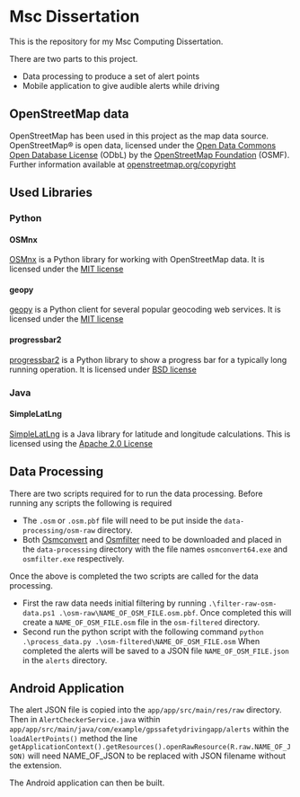 # Msc Dissertation

This is the repository for my Msc Computing Dissertation.

There are two parts to this project.

- Data processing to produce a set of alert points
- Mobile application to give audible alerts while driving

## OpenStreetMap data

OpenStreetMap has been used in this project as the map data source. OpenStreetMap® is open data, licensed under the [Open Data Commons Open Database License](https://opendatacommons.org/licenses/odbl/) (ODbL) by the [OpenStreetMap Foundation](https://osmfoundation.org/) (OSMF). Further information available at [openstreetmap.org/copyright](https://www.openstreetmap.org/copyright)

## Used Libraries

### Python

#### OSMnx

[OSMnx](https://osmnx.readthedocs.io/en/stable/) is a Python library for working with OpenStreetMap data. It is licensed under the [MIT license](https://github.com/gboeing/osmnx/blob/main/LICENSE.txt)

#### geopy

[geopy](https://geopy.readthedocs.io/en/stable/) is a Python client for several popular geocoding web services. It is licensed under the [MIT license](https://github.com/geopy/geopy/blob/master/LICENSE)

#### progressbar2

[progressbar2](https://github.com/WoLpH/python-progressbar) is a Python library to show a progress bar for a typically long running operation. It is licensed under [BSD license](https://github.com/wolph/python-progressbar/blob/develop/LICENSE)

### Java

#### SimpleLatLng

[SimpleLatLng](https://github.com/JavadocMD/simplelatlng) is a Java library for latitude and longitude calculations.
This is licensed using the [Apache 2.0 License](http://www.apache.org/licenses/LICENSE-2.0)

## Data Processing

There are two scripts required for to run the data processing. Before running any scripts the following is required

- The `.osm` or `.osm.pbf` file will need to be put inside the `data-processing/osm-raw` directory.
- Both [Osmconvert](https://wiki.openstreetmap.org/wiki/Osmconvert) and [Osmfilter](https://wiki.openstreetmap.org/wiki/Osmfilter) need to be downloaded and placed in the `data-processing` directory with the file names `osmconvert64.exe` and `osmfilter.exe` respectively.

Once the above is completed the two scripts are called for the data processing.

- First the raw data needs initial filtering by running `.\filter-raw-osm-data.ps1 .\osm-raw\NAME_OF_OSM_FILE.osm.pbf`.
  Once completed this will create a `NAME_OF_OSM_FILE.osm` file in the `osm-filtered` directory.
- Second run the python script with the following command `python .\process_data.py .\osm-filtered\NAME_OF_OSM_FILE.osm`
  When completed the alerts will be saved to a JSON file `NAME_OF_OSM_FILE.json` in the `alerts` directory.

## Android Application

The alert JSON file is copied into the `app/app/src/main/res/raw` directory. Then in `AlertCheckerService.java` within `app/app/src/main/java/com/example/gpssafetydrivingapp/alerts` within the `loadAlertPoints()` method the line `getApplicationContext().getResources().openRawResource(R.raw.NAME_OF_JSON)` will need NAME_OF_JSON to be replaced with JSON filename without the extension.

The Android application can then be built.
